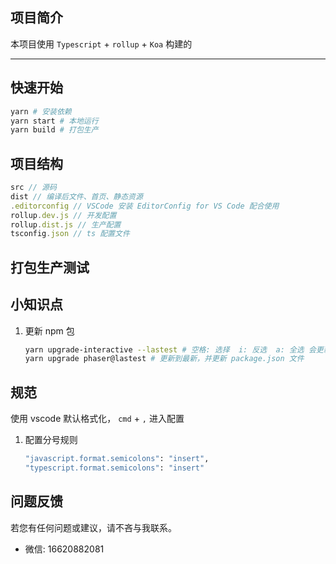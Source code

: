 ## 项目简介

本项目使用 `Typescript` + `rollup` + `Koa` 构建的

---

## 快速开始

```bash
yarn # 安装依赖
yarn start # 本地运行
yarn build # 打包生产
```

## 项目结构

```typescript
src // 源码
dist // 编译后文件、首页、静态资源
.editorconfig // VSCode 安装 EditorConfig for VS Code 配合使用
rollup.dev.js // 开发配置
rollup.dist.js // 生产配置
tsconfig.json // ts 配置文件 
```

## 打包生产测试

## 小知识点

1. 更新 npm 包

    ```bash
    yarn upgrade-interactive --lastest # 空格: 选择  i: 反选  a: 全选 会更新 yarn.lock 文件，不会更新package.json文件
    yarn upgrade phaser@lastest # 更新到最新，并更新 package.json 文件
    ```
## 规范

使用 vscode 默认格式化， `cmd` + `,` 进入配置
1. 配置分号规则

    ```bash
    "javascript.format.semicolons": "insert",
    "typescript.format.semicolons": "insert"
    ```
    

## 问题反馈

若您有任何问题或建议，请不吝与我联系。

- 微信: 16620882081
